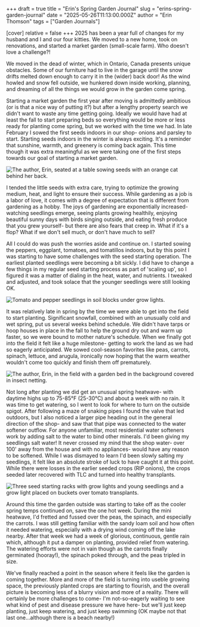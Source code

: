 +++
draft = true
title = "Erin's Spring Garden Journal"
slug = "erins-spring-garden-journal"
date = "2025-05-26T11:13:00.000Z"
author = "Erin Thomson"
tags = ["Garden Journals"]

[cover]
relative = false
+++
2025 has been a year full of changes for my husband and I and our four kitties. We moved to a new home, took on renovations, and started a market garden (small-scale farm). Who doesn't love a challenge?!

We moved in the dead of winter, which in Ontario, Canada presents unique obstacles. Some of our furniture had to live in the garage until the snow drifts melted down enough to carry it in the (wider) back door! As the wind howled and snow fell outside, we hunkered down inside working, planning, and dreaming of all the things we would grow in the garden come spring.

Starting a market garden the first year after moving is admittedly ambitious (or is that a nice way of putting it?) but after a lengthy property search we didn't want to waste any time getting going. Ideally we would have had at least the fall to start preparing beds so everything would be more or less ready for planting come spring, but we worked with the time we had. In late February I sowed the first seeds indoors in our shop- onions and parsley to start. Starting seeds indoors in the winter is always exciting. It's a reminder that sunshine, warmth, and greenery is coming back again. This time though it was extra meaningful as we were taking one of the first steps towards our goal of starting a market garden.

![The author, Erin, seated at a table sowing seeds with an orange cat behind her back.](https://ucarecdn.com/f52eadaf-404b-45ac-883b-4757424d083d/Erin-seeding.jpg "Sowing seeds with a helper!")

I tended the little seeds with extra care, trying to optimize the growing medium, heat, and light to ensure their success. While gardening as a job is a labor of love, it comes with a degree of expectation that is different from gardening as a hobby. The joys of gardening are exponentially increased- watching seedlings emerge, seeing plants growing healthily, enjoying beautiful sunny days with birds singing outside, and eating fresh produce that you grew yourself- but there are also fears that creep in. What if it's a flop? What if we don't sell much, or don't have much to sell?

All I could do was push the worries aside and continue on. I started sowing the peppers, eggplant, tomatoes, and tomatillos indoors, but by this point I was starting to have some challenges with the seed starting operation. The earliest planted seedlings were becoming a bit sickly. I did have to change a few things in my regular seed starting process as part of 'scaling up', so I figured it was a matter of dialing in the heat, water, and nutrients. I tweaked and adjusted, and took solace that the younger seedlings were still looking OK.

![Tomato and pepper seedlings in soil blocks under grow lights.](https://ucarecdn.com/ed355da2-192f-4e73-8d07-ce6a05140c12/Tomato-pepper-seedlings.jpg "Perky tomato and pepper seedlings.")

It was relatively late in spring by the time we were able to get into the field to start planting. Significant snowfall, combined with an unusually cold and wet spring, put us several weeks behind schedule. We didn't have tarps or hoop houses in place in the fall to help the ground dry out and warm up faster, so we were bound to mother nature's schedule. When we finally got into the field it felt like a huge milestone- getting to work the land as we had so eagerly anticipated. We sowed cool-season favorites like peas, carrots, spinach, lettuce, and arugula, ironically now hoping that the warm weather wouldn't come too quickly and finish them off prematurely.

![The author, Erin, in the field with a garden bed in the background covered in insect netting.](https://ucarecdn.com/34f61221-d33f-4ee4-9191-820f09c09308/First-garden-bed.jpg "Prepping the first bed!")

Not long after planting we did get an unusual spring heatwave- with daytime highs up to 75-85°F (25-30°C) and about a week with no rain. It was time to get watering, so I went to look for where to turn on the outside spigot. After following a maze of snaking pipes I found the valve that led outdoors, but I also noticed a larger pipe heading out in the general direction of the shop- and saw that that pipe was connected to the water softener outflow. For anyone unfamiliar, most residential water softeners work by adding salt to the water to bind other minerals. I'd been giving my seedlings salt water! It never crossed my mind that the shop water- over 100' away from the house and with no appliances- would have any reason to be softened. While I was dismayed to learn I'd been slowly salting my seedlings, it felt like an absolute stroke of luck to have caught it at this point. While there were losses in the earlier seeded crops (RIP onions), the crops seeded later recovered with TLC and turned into healthy transplants.

![Three seed starting racks with grow lights and young seedlings and a grow light placed on buckets over tomato transplants.](https://ucarecdn.com/3307a262-acc4-4539-9240-1d7437171c60/Seedlings-growing.jpg "The peppers are still struggling but the tomatoes are crawling out of their trays!")

Around this time the garden outside was starting to take off as the cooler spring temps continued on, save the one hot week. During the mini heatwave, I'd fretted and fussed over the peas, the spinach, and especially the carrots. I was still getting familiar with the sandy loam soil and how often it needed watering, especially with a drying wind coming off the lake nearby. After that week we had a week of glorious, continuous, gentle rain which, although it put a damper on planting, provided relief from watering. The watering efforts were not in vain though as the carrots finally germinated (hooray!), the spinach poked through, and the peas tripled in size.

We've finally reached a point in the season where it feels like the garden is coming together. More and more of the field is turning into useble growing space, the previously planted crops are starting to flourish, and the overall picture is becoming less of a blurry vision and more of a reality. There will certainly be more challenges to come- I'm not-so-eagerly waiting to see what kind of pest and disease pressure we have here- but we'll just keep planting, just keep watering, and just keep swimming (OK maybe not that last one...although there is a beach nearby!)

